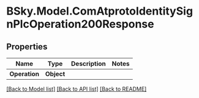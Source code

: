 # BSky.Model.ComAtprotoIdentitySignPlcOperation200Response

## Properties

Name | Type | Description | Notes
------------ | ------------- | ------------- | -------------
**Operation** | **Object** |  | 

[[Back to Model list]](../README.md#documentation-for-models) [[Back to API list]](../README.md#documentation-for-api-endpoints) [[Back to README]](../README.md)

